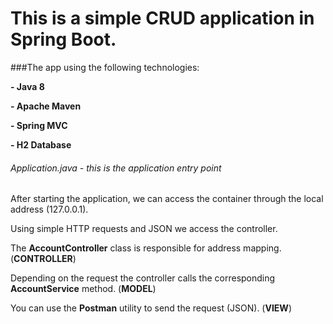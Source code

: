 # This is a simple CRUD application in Spring Boot.


###The app using the following technologies:


__- Java 8__

__- Apache Maven__

__- Spring MVC__

__- H2 Database__


###### Application.java - this is the application entry point

After starting the application, we can access the container through the local address 
(127.0.0.1).


Using simple HTTP requests and JSON we access the controller.


The __AccountController__ class is responsible for address mapping. (__CONTROLLER__)


Depending on the request the controller calls the corresponding __AccountService__ method. (__MODEL__)


You can use the __Postman__ utility to send the request (JSON). (__VIEW__)

